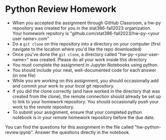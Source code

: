 # Python Review Homework

* When you accepted the assignment through GitHub Classroom, a hw-py repository was created for you in the stat386-fall2023 organization.  Your homework repsitory is "github.com/stat386-fall2023/hw-py-\<your user name\>.com"
* Do a `git clone` on this repository into a directory on your computer (first navigate to the location where you'd like the repo downloaded)
* Once you've done the `git clone`, a directory called "hw-py-\<your-user-name\>" was created. Please do all your work inside this directory
* You must complete the assignment in Jupyter Notebooks using python.  
* You should include your neat, well-documented code for each answer (in one file)
* While you are working on this assignment, you should occasionally add and commit your work to your *local* git repository.
* If you did the clone correctly (and have worked in the directory that was created from the clone), the remote connection should already be set up to link to your homework repository. You should occasionally push your work to the *remote* repository.  
* To submit your assignment, ensure that your completed python notebook is in your *remote* homework repository before the due date.  


You can find the questions for this assignment in the file called "hw-python-review.ipynb".  Answer the questions directly in the notebook.  